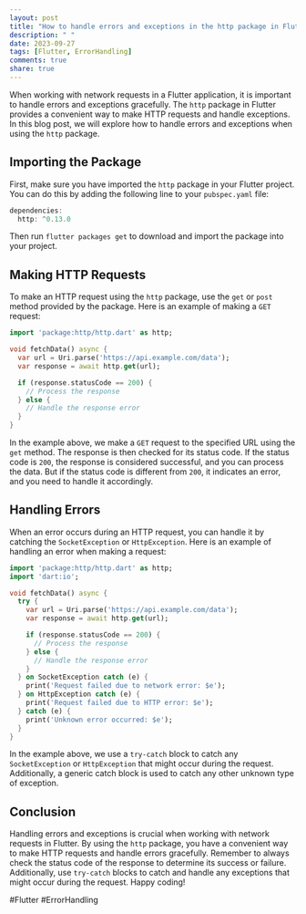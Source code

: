 ```yaml
---
layout: post
title: "How to handle errors and exceptions in the http package in Flutter?"
description: " "
date: 2023-09-27
tags: [Flutter, ErrorHandling]
comments: true
share: true
---
```


When working with network requests in a Flutter application, it is important to handle errors and exceptions gracefully. The `http` package in Flutter provides a convenient way to make HTTP requests and handle exceptions. In this blog post, we will explore how to handle errors and exceptions when using the `http` package.

## Importing the Package

First, make sure you have imported the `http` package in your Flutter project. You can do this by adding the following line to your `pubspec.yaml` file:

```dart
dependencies:
  http: ^0.13.0
```

Then run `flutter packages get` to download and import the package into your project.

## Making HTTP Requests

To make an HTTP request using the `http` package, use the `get` or `post` method provided by the package. Here is an example of making a `GET` request:

```dart
import 'package:http/http.dart' as http;

void fetchData() async {
  var url = Uri.parse('https://api.example.com/data');
  var response = await http.get(url);

  if (response.statusCode == 200) {
    // Process the response
  } else {
    // Handle the response error
  }
}
```

In the example above, we make a `GET` request to the specified URL using the `get` method. The response is then checked for its status code. If the status code is `200`, the response is considered successful, and you can process the data. But if the status code is different from `200`, it indicates an error, and you need to handle it accordingly.

## Handling Errors

When an error occurs during an HTTP request, you can handle it by catching the `SocketException` or `HttpException`. Here is an example of handling an error when making a request:

```dart
import 'package:http/http.dart' as http;
import 'dart:io';

void fetchData() async {
  try {
    var url = Uri.parse('https://api.example.com/data');
    var response = await http.get(url);

    if (response.statusCode == 200) {
      // Process the response
    } else {
      // Handle the response error
    }
  } on SocketException catch (e) {
    print('Request failed due to network error: $e');
  } on HttpException catch (e) {
    print('Request failed due to HTTP error: $e');
  } catch (e) {
    print('Unknown error occurred: $e');
  }
}
```

In the example above, we use a `try-catch` block to catch any `SocketException` or `HttpException` that might occur during the request. Additionally, a generic catch block is used to catch any other unknown type of exception.

## Conclusion

Handling errors and exceptions is crucial when working with network requests in Flutter. By using the `http` package, you have a convenient way to make HTTP requests and handle errors gracefully. Remember to always check the status code of the response to determine its success or failure. Additionally, use `try-catch` blocks to catch and handle any exceptions that might occur during the request. Happy coding!

\#Flutter \#ErrorHandling